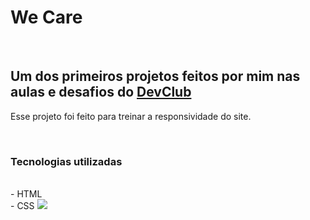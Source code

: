 <h1>We Care</h1>
<br>
<h2>Um dos primeiros projetos feitos por mim nas aulas e desafios do <a href="https://rodolfomori.com.br/devclub">DevClub</a></h2>
<p>Esse projeto foi feito para treinar a responsividade do site.</p>
<br>
<h3>Tecnologias utilizadas</h3>
<br>
- HTML
<br>
- CSS
<img src="https://github.com/DaviSnart/we-care/blob/Master/Captura%20de%20tela%202023-08-18%20113923.png?raw=truehttps://github.com/DaviSnart/we-care/blob/Master/Captura%20de%20tela%202023-08-18%20113923.png?raw=true" />

